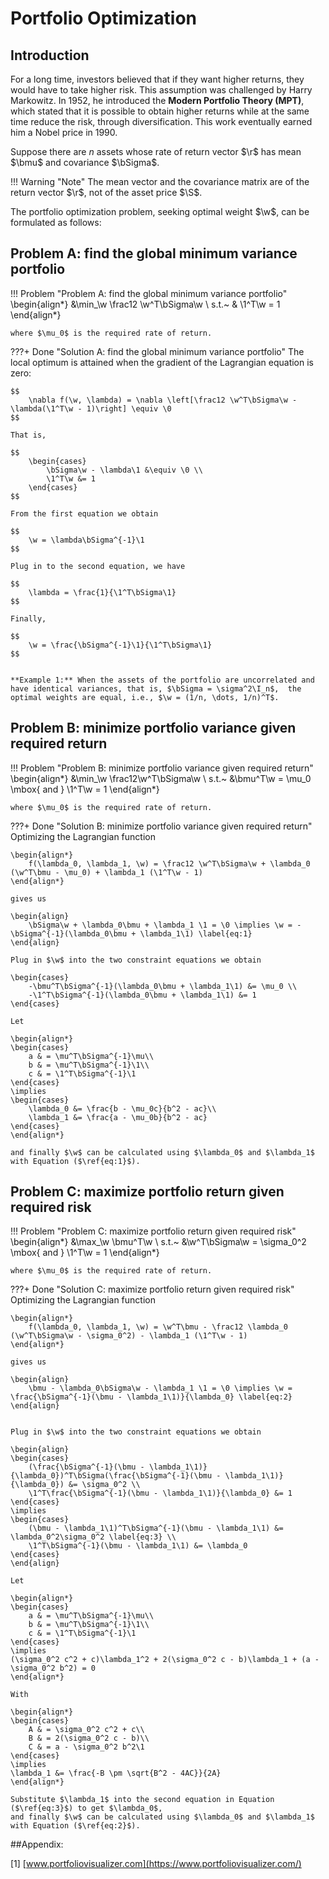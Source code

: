 # Portfolio Optimization
## Introduction
For a long time, investors believed that if they want higher returns, they would have to take higher risk. This assumption was challenged by Harry Markowitz. In 1952, he introduced the **Modern Portfolio Theory (MPT)**, which stated that it is possible to obtain higher returns while at the same time reduce the risk, through diversification. This work eventually earned him a Nobel price in 1990.

Suppose there are $n$ assets whose rate of return vector $\r$ has mean $\bmu$ and covariance $\bSigma$.

!!! Warning "Note"
    The mean vector and the covariance matrix are of the return vector $\r$, not of the asset price $\S$.
    
The portfolio optimization problem, seeking optimal weight $\w$, can be formulated as follows:

## Problem A: find the global minimum variance portfolio
!!! Problem "Problem A: find the global minimum variance portfolio"
    \begin{align*}
    &\min_\w \frac12 \w^T\bSigma\w \\
    s.t.~ & \1^T\w = 1
    \end{align*}

    where $\mu_0$ is the required rate of return. 

???+ Done "Solution A: find the global minimum variance portfolio"
    The local optimum is attained when the gradient of the Lagrangian equation is zero:

    $$
        \nabla f(\w, \lambda) = \nabla \left[\frac12 \w^T\bSigma\w - \lambda(\1^T\w - 1)\right] \equiv \0
    $$

    That is,

    $$
        \begin{cases}
            \bSigma\w - \lambda\1 &\equiv \0 \\
            \1^T\w &= 1
        \end{cases}
    $$

    From the first equation we obtain

    $$
        \w = \lambda\bSigma^{-1}\1
    $$

    Plug in to the second equation, we have

    $$
        \lambda = \frac{1}{\1^T\bSigma\1}
    $$

    Finally,

    $$
        \w = \frac{\bSigma^{-1}\1}{\1^T\bSigma\1}
    $$


    **Example 1:** When the assets of the portfolio are uncorrelated and have identical variances, that is, $\bSigma = \sigma^2\I_n$,  the optimal weights are equal, i.e., $\w = (1/n, \dots, 1/n)^T$.

    
## Problem B: minimize portfolio variance given required return
!!! Problem "Problem B: minimize portfolio variance given required return"
    \begin{align*}
    &\min_\w \frac12\w^T\bSigma\w \\
    s.t.~ &\bmu^T\w = \mu_0 \mbox{ and } \1^T\w = 1
    \end{align*}

    where $\mu_0$ is the required rate of return. 

???+ Done "Solution B: minimize portfolio variance given required return"    
    Optimizing the Lagrangian function

    \begin{align*}
        f(\lambda_0, \lambda_1, \w) = \frac12 \w^T\bSigma\w + \lambda_0 (\w^T\bmu - \mu_0) + \lambda_1 (\1^T\w - 1)
    \end{align*}

    gives us

    \begin{align}
        \bSigma\w + \lambda_0\bmu + \lambda_1 \1 = \0 \implies \w = -\bSigma^{-1}(\lambda_0\bmu + \lambda_1\1) \label{eq:1}
    \end{align}

    Plug in $\w$ into the two constraint equations we obtain    

    \begin{cases}
        -\bmu^T\bSigma^{-1}(\lambda_0\bmu + \lambda_1\1) &= \mu_0 \\
        -\1^T\bSigma^{-1}(\lambda_0\bmu + \lambda_1\1) &= 1
    \end{cases}

    Let

    \begin{align*}
    \begin{cases}
        a & = \mu^T\bSigma^{-1}\mu\\
        b & = \mu^T\bSigma^{-1}\1\\
        c & = \1^T\bSigma^{-1}\1
    \end{cases}
    \implies
    \begin{cases}
        \lambda_0 &= \frac{b - \mu_0c}{b^2 - ac}\\
        \lambda_1 &= \frac{a - \mu_0b}{b^2 - ac}
    \end{cases}
    \end{align*}

    and finally $\w$ can be calculated using $\lambda_0$ and $\lambda_1$ with Equation ($\ref{eq:1}$).


## Problem C: maximize portfolio return given required risk
!!! Problem "Problem C: maximize portfolio return given required risk"
    \begin{align*}
    &\max_\w \bmu^T\w \\
    s.t.~ &\w^T\bSigma\w = \sigma_0^2 \mbox{ and } \1^T\w = 1
    \end{align*}

    where $\mu_0$ is the required rate of return. 

???+ Done "Solution C: maximize portfolio return given required risk"    
    Optimizing the Lagrangian function

    \begin{align*}
        f(\lambda_0, \lambda_1, \w) = \w^T\bmu - \frac12 \lambda_0 (\w^T\bSigma\w - \sigma_0^2) - \lambda_1 (\1^T\w - 1)
    \end{align*}

    gives us

    \begin{align}
        \bmu - \lambda_0\bSigma\w - \lambda_1 \1 = \0 \implies \w = \frac{\bSigma^{-1}(\bmu - \lambda_1\1)}{\lambda_0} \label{eq:2}
    \end{align}


    Plug in $\w$ into the two constraint equations we obtain    

    \begin{align}
    \begin{cases}
        (\frac{\bSigma^{-1}(\bmu - \lambda_1\1)}{\lambda_0})^T\bSigma(\frac{\bSigma^{-1}(\bmu - \lambda_1\1)}{\lambda_0}) &= \sigma_0^2 \\
        \1^T\frac{\bSigma^{-1}(\bmu - \lambda_1\1)}{\lambda_0} &= 1
    \end{cases}
    \implies
    \begin{cases}
        (\bmu - \lambda_1\1)^T\bSigma^{-1}(\bmu - \lambda_1\1) &= \lambda_0^2\sigma_0^2 \label{eq:3} \\
        \1^T\bSigma^{-1}(\bmu - \lambda_1\1) &= \lambda_0 
    \end{cases} 
    \end{align}

    Let

    \begin{align*}
    \begin{cases}
        a & = \mu^T\bSigma^{-1}\mu\\
        b & = \mu^T\bSigma^{-1}\1\\
        c & = \1^T\bSigma^{-1}\1
    \end{cases}
    \implies
    (\sigma_0^2 c^2 + c)\lambda_1^2 + 2(\sigma_0^2 c - b)\lambda_1 + (a - \sigma_0^2 b^2) = 0
    \end{align*}

    With

    \begin{align*}
    \begin{cases}
        A & = \sigma_0^2 c^2 + c\\
        B & = 2(\sigma_0^2 c - b)\\
        C & = a - \sigma_0^2 b^2\1
    \end{cases}
    \implies        
    \lambda_1 &= \frac{-B \pm \sqrt{B^2 - 4AC}}{2A}
    \end{align*}
    
    Substitute $\lambda_1$ into the second equation in Equation ($\ref{eq:3}$) to get $\lambda_0$, 
    and finally $\w$ can be calculated using $\lambda_0$ and $\lambda_1$ with Equation ($\ref{eq:2}$).


##Appendix:

[1] [www.portfoliovisualizer.com](https://www.portfoliovisualizer.com/)